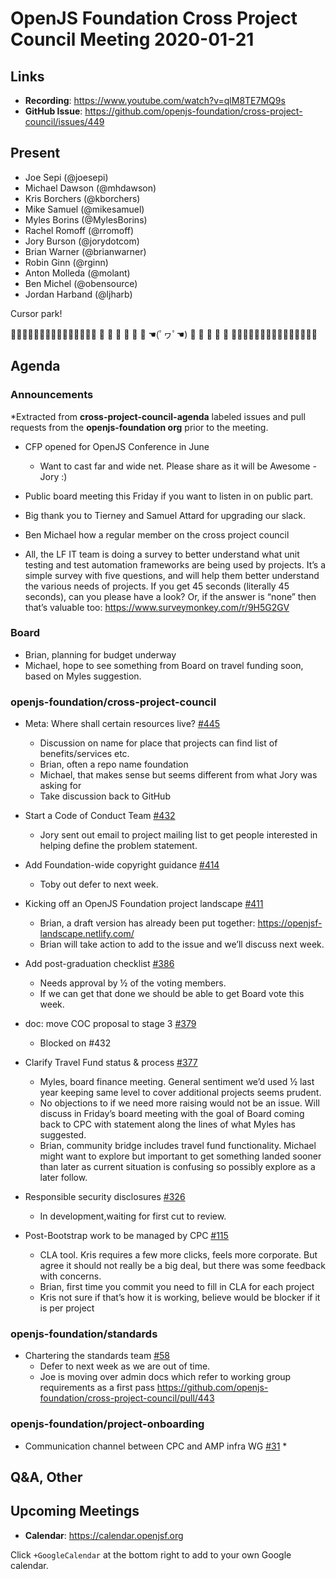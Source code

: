 # OpenJS Foundation Cross Project Council Meeting 2020-01-21

## Links

* **Recording**: https://www.youtube.com/watch?v=qlM8TE7MQ9s
* **GitHub Issue**: https://github.com/openjs-foundation/cross-project-council/issues/449

## Present

* Joe Sepi (@joesepi)
* Michael Dawson (@mhdawson)
* Kris Borchers (@kborchers)
* Mike Samuel (@mikesamuel)
* Myles Borins (@MylesBorins)
* Rachel Romoff (@rromoff)
* Jory Burson (@jorydotcom)
* Brian Warner (@brianwarner)
* Robin Ginn (@rginn)
* Anton Molleda (@molant)
* Ben Michel (@obensource)
* Jordan Harband (@ljharb)

Cursor park!

🌳🌳🌳🌳🌳🌳🌳🌳🌳🌳🌳🌳🌳🌳🌳
🌳       🦑                        🥑                      🌳
🌳                  🚚                    ☚(ﾟヮﾟ☚)   🌳
🌳         🐇                     🐊                       🌳
🌳🌳🌳🌳🌳🌳🌳🌳🌳🌳🌳🌳🌳🌳🌳

## Agenda

### Announcements

*Extracted from **cross-project-council-agenda** labeled issues and pull requests from the **openjs-foundation org** prior to the meeting.

* CFP opened for OpenJS Conference in June
  * Want to cast far and wide net. Please share as it will be Awesome - Jory :)
* Public board meeting this Friday if you want to listen in on public part.
* Big thank you to Tierney and Samuel Attard for upgrading our slack.
* Ben Michael how a regular member on the cross project council

* All, the LF IT team is doing a survey to better understand what unit testing and test automation
   frameworks are being used by projects.  It’s a simple survey with five questions, and will help
   them better understand the various needs of projects.  If you get 45 seconds (literally 45
   seconds), can you please have a look?  Or, if the answer is “none” then that’s valuable too:
   https://www.surveymonkey.com/r/9H5G2GV


### Board

* Brian, planning for budget underway
* Michael, hope to see something from Board on travel funding soon, based on Myles
  suggestion.

### openjs-foundation/cross-project-council

* Meta: Where shall certain resources live? [#445](https://github.com/openjs-foundation/cross-project-council/issues/445)
  * Discussion on name for place that projects can find list of benefits/services etc.
  * Brian, often a repo name foundation
  * Michael, that makes sense but seems different from what Jory was asking for
  * Take discussion back to GitHub

* Start a Code of Conduct Team [#432](https://github.com/openjs-foundation/cross-project-council/issues/432)
  * Jory sent out email to project mailing list to get people interested in helping define the
    problem statement.

* Add Foundation-wide copyright guidance [#414](https://github.com/openjs-foundation/cross-project-council/pull/414)
  * Toby out defer to next week.

* Kicking off an OpenJS Foundation project landscape [#411](https://github.com/openjs-foundation/cross-project-council/issues/411)
  * Brian, a draft version has already been put together: https://openjsf-landscape.netlify.com/
  * Brian will take action to add to the issue and we’ll discuss next week.

* Add post-graduation checklist [#386](https://github.com/openjs-foundation/cross-project-council/pull/386)
  * Needs approval by ½ of the voting members.
  * If we can get that done we should be able to get Board vote this week.

* doc: move COC proposal to stage 3 [#379](https://github.com/openjs-foundation/cross-project-council/pull/379)
  * Blocked on #432

* Clarify Travel Fund status & process [#377](https://github.com/openjs-foundation/cross-project-council/issues/377)
  * Myles, board finance meeting. General sentiment we’d used ½ last year keeping same level
     to cover additional projects seems prudent.
  * No objections to if we need more raising would not be an issue. Will discuss in Friday’s board
    meeting with the goal of Board coming back to CPC with statement along the lines of what
    Myles has suggested.
  * Brian, community bridge includes travel fund functionality. Michael might want to explore
but important to get something landed sooner than later as current situation is confusing so
    possibly explore as a later follow.

* Responsible security disclosures [#326](https://github.com/openjs-foundation/cross-project-council/issues/326)
  * In development,waiting for first cut to review.

* Post-Bootstrap work to be managed by CPC [#115](https://github.com/openjs-foundation/cross-project-council/issues/115)
  * CLA tool. Kris requires a few more clicks, feels more corporate. But agree it should
    not really be a big deal, but there was some feedback with concerns.
  * Brian, first time you commit you need to fill in CLA for each project
  * Kris not sure if that’s how it is working, believe would be blocker if it is per project

### openjs-foundation/standards

* Chartering the standards team [#58](https://github.com/openjs-foundation/standards/issues/58)
  * Defer to next week as we are out of time.
  * Joe is moving over admin docs which refer to working group requirements as a first pass https://github.com/openjs-foundation/cross-project-council/pull/443


### openjs-foundation/project-onboarding

* Communication channel between CPC and AMP infra WG [#31](https://github.com/openjs-foundation/project-onboarding/issues/31)
  *



## Q&A, Other

## Upcoming Meetings

* **Calendar**: https://calendar.openjsf.org

Click `+GoogleCalendar` at the bottom right to add to your own Google calendar.
